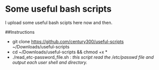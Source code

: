 # Some useful bash scripts
I upload some useful bash scipts here now and then.

##Instructions
- git clone https://github.com/century300/useful-scripts ~/Downloads/useful-scripts
- cd ~/Downloads/useful-scripts && chmod +x *
- ./read_etc-password_file.sh : _this script read the /etc/passwd file and output each user shell and directory._
